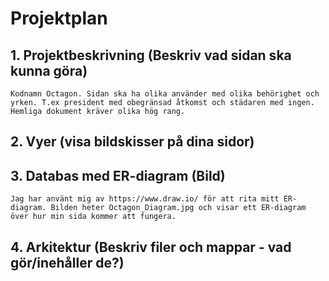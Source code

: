 # Projektplan

## 1. Projektbeskrivning (Beskriv vad sidan ska kunna göra)
    Kodnamn Octagon. Sidan ska ha olika använder med olika behörighet och yrken. T.ex president med obegränsad åtkomst och städaren med ingen. Hemliga dokument kräver olika hög rang.
## 2. Vyer (visa bildskisser på dina sidor)

## 3. Databas med ER-diagram (Bild)
    Jag har använt mig av https://www.draw.io/ för att rita mitt ER-diagram. Bilden heter Octagon_Diagram.jpg och visar ett ER-diagram över hur min sida kommer att fungera. 
## 4. Arkitektur (Beskriv filer och mappar - vad gör/inehåller de?)
    